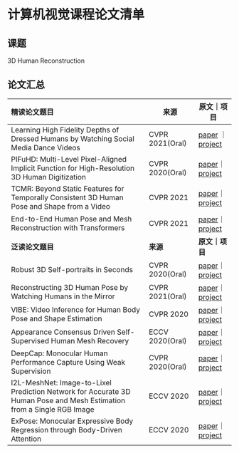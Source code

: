 # 计算机视觉课程论文清单

## 课题

3D Human Reconstruction

## 论文汇总

|  精读论文题目 | 来源 | 原文｜项目 |
| :--- | ---- | ---------- |
| Learning High Fidelity Depths of Dressed Humans by Watching Social Media Dance Videos                                                       | CVPR 2021(Oral) | [paper](https://arxiv.org/abs/2103.03319)      ｜[project](https://github.com/yasaminjafarian/HDNet_TikTok) |
| PIFuHD: Multi-Level Pixel-Aligned Implicit Function for High-Resolution 3D Human Digitization                                                 | CVPR 2020(Oral)            | [paper](https://arxiv.org/pdf/2004.00452.pdf)｜[project](https://github.com/facebookresearch/pifuhd) |
| TCMR: Beyond Static Features for Temporally Consistent 3D Human Pose and Shape from a Video                                            | CVPR 2021                     | [paper](https://arxiv.org/pdf/2011.08627.pdf)｜[project](https://github.com/hongsukchoi/TCMR_RELEASE) |
| End-to-End Human Pose and Mesh Reconstruction with Transformers                                                                                       |CVPR 2021                      |[paper](https://arxiv.org/pdf/2012.09760.pdf)｜[project](https://github.com/microsoft/MeshTransformer)|
| **泛读论文题目** | **来源** | **原文｜项目** |
|  Robust 3D Self-portraits in Seconds                                                                                                                                           | CVPR 2020(Oral)             | [paper](http://www.liuyebin.com/portrait/assets/portrait.pdf)｜[project](http://www.liuyebin.com/portrait/portrait.html) |
| Reconstructing 3D Human Pose by Watching Humans in the Mirror                                                                                           | CVPR 2021(Oral)             | [paper](https://arxiv.org/pdf/2104.00340.pdf)｜[project](https://github.com/zju3dv/Mirrored-Human) |
| VIBE: Video Inference for Human Body Pose and Shape Estimation                                                                                            | CVPR 2020                      | [paper](https://arxiv.org/pdf/1912.05656.pdf)｜[project](https://github.com/mkocabas/VIBE) |
|Appearance Consensus Driven Self-Supervised Human Mesh Recovery                                                                                        |ECCV 2020(Oral)              |[paper](https://arxiv.org/pdf/2008.01341.pdf)｜[project](https://github.com/liuguoyou/ss_human_mesh)|
|DeepCap: Monocular Human Performance Capture Using Weak Supervision                                                                               |CVPR 2020(Oral)              |[paper](https://people.mpi-inf.mpg.de/~mhaberma/projects/2020-cvpr-deepcap/data/paper.pdf)｜[project](https://people.mpi-inf.mpg.de/~mhaberma/projects/2020-cvpr-deepcap/)|
| I2L-MeshNet: Image-to-Lixel Prediction Network for Accurate 3D Human Pose and Mesh Estimation from a Single RGB Image | ECCV 2020                      | [paper](https://arxiv.org/pdf/2008.03713.pdf)｜[project](https://github.com/mks0601/I2L-MeshNet_RELEASE) |
| ExPose: Monocular Expressive Body Regression through Body-Driven Attention                                                                          | ECCV 2020                     | [paper](https://ps.is.tuebingen.mpg.de/uploads_file/attachment/attachment/620/0983.pdf)｜[project](https://github.com/vchoutas/expose) |
